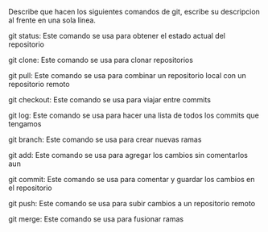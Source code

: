 Describe que hacen los siguientes comandos de git, escribe su descripcion al frente en una sola linea.

git status: Este comando se usa para obtener el estado actual del repositorio

git clone: Este comando se usa para clonar repositorios 

git pull: Este comando se usa para combinar un repositorio local con un repositorio remoto

git checkout: Este comando se usa para viajar entre commits

git log: Este comando se usa para hacer una lista de todos los commits que tengamos 

git branch: Este comando se usa para crear nuevas ramas 

git add: Este comando se usa para agregar los cambios sin comentarlos aun

git commit: Este comando se usa para comentar y guardar los cambios en el repositorio

git push: Este comando se usa para subir cambios a un repositorio remoto

git merge: Este comando se usa para fusionar ramas 
